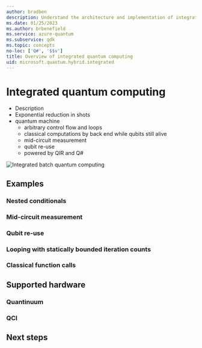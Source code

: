 ```yaml
---
author: bradben
description: Understand the architecture and implementation of integrated quantum computing.
ms.date: 01/25/2023
ms.author: brbenefield
ms.service: azure-quantum
ms.subservice: qdk
ms.topic: concepts
no-loc: ['Q#', '$$v']
title: Overview of integrated quantum computing
uid: microsoft.quantum.hybrid.integrated
---
```


# Integrated quantum computing

- Description
- Exponential reduction in shots
- quantum machine
  - arbitrary control flow and loops
  - classical computations by back end while qubits still alive
  - mid-circuit measurement
  - qubit re-use
  - powered by QIR and Q#

![Integrated batch quantum computing](~/media/hybrid/integrated.png)

## Examples

### Nested conditionals 

### Mid-circuit measurement

### Qubit re-use 

### Looping with statically bounded iteration counts 

### Classical function calls 

## Supported hardware

### Quantinuum

### QCI

## Next steps



